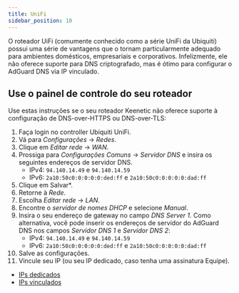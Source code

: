 ```yaml
---
title: UniFi
sidebar_position: 10
---
```


O roteador UiFi (comumente conhecido como a série UniFi da Ubiquiti) possui uma série de vantagens que o tornam particularmente adequado para ambientes domésticos, empresariais e corporativos. Infelizmente, ele não oferece suporte para DNS criptografado, mas é ótimo para configurar o AdGuard DNS via IP vinculado.

## Use o painel de controle do seu roteador

Use estas instruções se o seu roteador Keenetic não oferece suporte à configuração de DNS-over-HTTPS ou DNS-over-TLS:

1. Faça login no controller Ubiquiti UniFi.
2. Vá para _Configurações_ → _Redes_.
3. Clique em _Editar rede_ → _WAN_.
4. Prossiga para _Configurações Comuns_ → _Servidor DNS_ e insira os seguintes endereços de servidor DNS.
   - IPv4: `94.140.14.49` e `94.140.14.59`
   - IPv6: `2a10:50c0:0:0:0:0:ded:ff` e `2a10:50c0:0:0:0:0:dad:ff`
5. Clique em Salvar\*.
6. Retorne à _Rede_.
7. Escolha _Editar rede_ → _LAN_.
8. Encontre o _servidor de nomes DHCP_ e selecione _Manual_.
9. Insira o seu endereço de gateway no campo _DNS Server 1_. Como alternativa, você pode inserir os endereços de servidor do AdGuard DNS nos campos _Servidor DNS 1_ e _Servidor DNS 2_:
   - IPv4: `94.140.14.49` e `94.140.14.59`
   - IPv6: `2a10:50c0:0:0:0:0:ded:ff` e `2a10:50c0:0:0:0:0:dad:ff`
10. Salve as configurações.
11. Vincule seu IP (ou seu IP dedicado, caso tenha uma assinatura Equipe).

- [IPs dedicados](private-dns/connect-devices/other-options/dedicated-ip.md)
- [IPs vinculados](private-dns/connect-devices/other-options/linked-ip.md)
